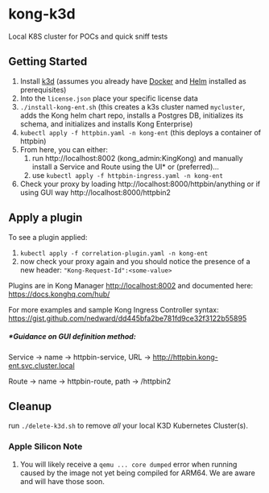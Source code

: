 # kong-k3d

Local K8S cluster for POCs and quick sniff tests



## Getting Started

1. Install [k3d](https://k3d.io) (assumes you already have [Docker](https://docs.docker.com/get-docker/) and [Helm](https://helm.sh/docs/intro/install/) installed as prerequisites)
2. Into the `license.json` place your specific license data
3. `./install-kong-ent.sh` (this creates a k3s cluster named `mycluster`, adds the Kong helm chart repo, installs a Postgres DB, initializes its schema, and initializes and installs Kong Enterprise)
4. `kubectl apply -f httpbin.yaml -n kong-ent` (this deploys a container of httpbin)
5. From here, you can either:
   1. run http://localhost:8002 (kong_admin:KingKong) and manually install a Service and Route using the UI* or (preferred)...
   2. use `kubectl apply -f httpbin-ingress.yaml -n kong-ent`
6. Check your proxy by loading http://localhost:8000/httpbin/anything or if using GUI way http://localhost:8000/httpbin2

## Apply a plugin

To see a plugin applied:

1. `kubectl apply -f correlation-plugin.yaml -n kong-ent`
2. now check your proxy again and you should notice the presence of a new header: `"Kong-Request-Id":<some-value>`

Plugins are in Kong Manager <http://localhost:8002> and documented here: https://docs.konghq.com/hub/

For more examples and sample Kong Ingress Controller syntax: https://gist.github.com/nedward/dd445bfa2be781fd9ce32f3122b55895

##### *Guidance on GUI definition method:

Service -> name -> httpbin-service, URL -> http://httpbin.kong-ent.svc.cluster.local

Route -> name -> httpbin-route, path -> /httpbin2

## Cleanup

run `./delete-k3d.sh` to remove *all* your local K3D Kubernetes Cluster(s).

### Apple Silicon Note

1. You will likely receive a `qemu ... core dumped` error when running caused by the image not yet being compiled for ARM64. We are aware and will have those soon.
